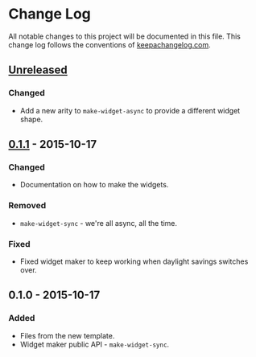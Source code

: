 # Change Log
All notable changes to this project will be documented in this file. This change log follows the conventions of [keepachangelog.com](http://keepachangelog.com/).

## [Unreleased][unreleased]
### Changed
- Add a new arity to `make-widget-async` to provide a different widget shape.

## [0.1.1] - 2015-10-17
### Changed
- Documentation on how to make the widgets.

### Removed
- `make-widget-sync` - we're all async, all the time.

### Fixed
- Fixed widget maker to keep working when daylight savings switches over.

## 0.1.0 - 2015-10-17
### Added
- Files from the new template.
- Widget maker public API - `make-widget-sync`.

[unreleased]: https://github.com/your-name/sossity/compare/0.1.1...HEAD
[0.1.1]: https://github.com/your-name/sossity/compare/0.1.0...0.1.1
